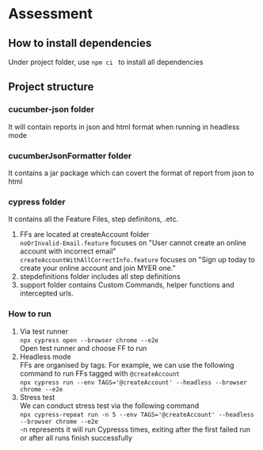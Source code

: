 # Assessment
## How to install dependencies
Under project folder, use ```npm ci ``` to install all dependencies

## Project structure
### cucumber-json folder
It will contain reports in json and html format when running in headless mode

### cucumberJsonFormatter folder
It contains a jar package which can covert the format of report from json to html

### cypress folder
It contains all the Feature Files, step definitons, .etc.

1. FFs are located at createAccount folder\
```noOrInvalid-Email.feature``` focuses on "User cannot create an online account with incorrect email"\
```createAccountWithAllCorrectInfo.feature``` focuses on "Sign up today to create your online account and join MYER one."
2. stepdefinitions folder includes all step definitions
3. support folder contains Custom Commands, helper functions and intercepted urls.

### How to run
1. Via test runner\
```npx cypress open --browser chrome --e2e```\
Open test runner and choose FF to run
2. Headless mode\
FFs are organised by tags. For example, we can use the following command to run FFs tagged with ```@createAccount```\
```npx cypress run --env TAGS='@createAccount' --headless --browser chrome --e2e```
3. Stress test\
We can conduct stress test via the following command\
```npx cypress-repeat run -n 5 --env TAGS='@createAccount' --headless --browser chrome --e2e```\
-n represents it will run Cypresss <N> times, exiting after the first failed run or after all runs finish successfully